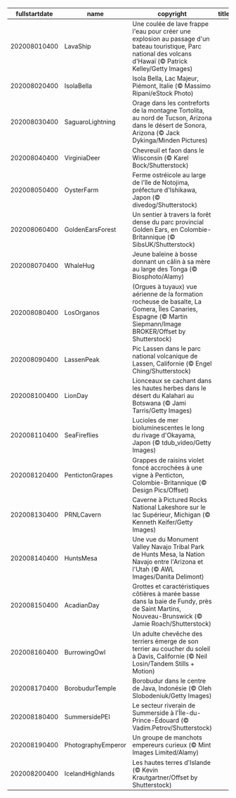 |fullstartdate|name|copyright|title|image|
|--|--|--|--|--|
202008010400|LavaShip|Une coulée de lave frappe l'eau pour créer une explosion au passage d'un bateau touristique, Parc national des volcans d'Hawaï (© Patrick Kelley/Getty Images)||![](/fr-CA/2020/08/202008010400LavaShip.jpg)|
202008020400|IsolaBella|Isola Bella, Lac Majeur, Piémont, Italie (© Massimo Ripani/eStock Photo)||![](/fr-CA/2020/08/202008020400IsolaBella.jpg)|
202008030400|SaguaroLightning|Orage dans les contreforts de la montagne Tortolita, au nord de Tucson, Arizona dans le désert de Sonora, Arizona (© Jack Dykinga/Minden Pictures)||![](/fr-CA/2020/08/202008030400SaguaroLightning.jpg)|
202008040400|VirginiaDeer|Chevreuil et faon dans le Wisconsin (© Karel Bock/Shutterstock)||![](/fr-CA/2020/08/202008040400VirginiaDeer.jpg)|
202008050400|OysterFarm|Ferme ostréicole au large de l'île de Notojima, préfecture d'Ishikawa, Japon (© divedog/Shutterstock)||![](/fr-CA/2020/08/202008050400OysterFarm.jpg)|
202008060400|GoldenEarsForest|Un sentier à travers la forêt dense du parc provincial Golden Ears, en Colombie-Britannique (© SibsUK/Shutterstock)||![](/fr-CA/2020/08/202008060400GoldenEarsForest.jpg)|
202008070400|WhaleHug|Jeune baleine à bosse donnant un câlin à sa mère au large des Tonga (© Biosphoto/Alamy)||![](/fr-CA/2020/08/202008070400WhaleHug.jpg)|
202008080400|LosOrganos|(Orgues à tuyaux) vue aérienne de la formation rocheuse de basalte, La Gomera, Îles Canaries, Espagne (© Martin Siepmann/Image BROKER/Offset by Shutterstock)||![](/fr-CA/2020/08/202008080400LosOrganos.jpg)|
202008090400|LassenPeak|Pic Lassen dans le parc national volcanique de Lassen, Californie (© Engel Ching/Shutterstock)||![](/fr-CA/2020/08/202008090400LassenPeak.jpg)|
202008100400|LionDay|Lionceaux se cachant dans les hautes herbes dans le désert du Kalahari au Botswana (© Jami Tarris/Getty Images)||![](/fr-CA/2020/08/202008100400LionDay.jpg)|
202008110400|SeaFireflies|Lucioles de mer bioluminescentes le long du rivage d'Okayama, Japon (© tdub_video/Getty Images)||![](/fr-CA/2020/08/202008110400SeaFireflies.jpg)|
202008120400|PentictonGrapes|Grappes de raisins violet foncé accrochées à une vigne à Penticton, Colombie-Britannique (© Design Pics/Offset)||![](/fr-CA/2020/08/202008120400PentictonGrapes.jpg)|
202008130400|PRNLCavern|Caverne à Pictured Rocks National Lakeshore sur le lac Supérieur, Michigan (© Kenneth Keifer/Getty Images)||![](/fr-CA/2020/08/202008130400PRNLCavern.jpg)|
202008140400|HuntsMesa|Une vue du Monument Valley Navajo Tribal Park de Hunts Mesa, la Nation Navajo entre l'Arizona et l'Utah (© AWL Images/Danita Delimont)||![](/fr-CA/2020/08/202008140400HuntsMesa.jpg)|
202008150400|AcadianDay|Grottes et caractéristiques côtières à marée basse dans la baie de Fundy, près de Saint Martins, Nouveau-Brunswick (© Jamie Roach/Shutterstock)||![](/fr-CA/2020/08/202008150400AcadianDay.jpg)|
202008160400|BurrowingOwl|Un adulte chevêche des terriers émerge de son terrier au coucher du soleil à Davis, Californie (© Neil Losin/Tandem Stills + Motion)||![](/fr-CA/2020/08/202008160400BurrowingOwl.jpg)|
202008170400|BorobudurTemple|Borobudur dans le centre de Java, Indonésie (© Oleh Slobodeniuk/Getty Images)||![](/fr-CA/2020/08/202008170400BorobudurTemple.jpg)|
202008180400|SummersidePEI|Le secteur riverain de Summerside à l'Île-du-Prince-Édouard (© Vadim.Petrov/Shutterstock)||![](/fr-CA/2020/08/202008180400SummersidePEI.jpg)|
202008190400|PhotographyEmperor|Un groupe de manchots empereurs curieux (© Mint Images Limited/Alamy)||![](/fr-CA/2020/08/202008190400PhotographyEmperor.jpg)|
202008200400|IcelandHighlands|Les hautes terres d'Islande (© Kevin Krautgartner/Offset by Shutterstock)||![](/fr-CA/2020/08/202008200400IcelandHighlands.jpg)|
